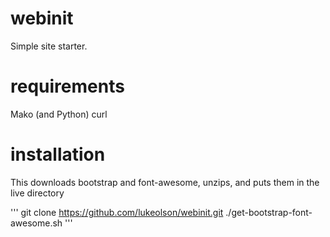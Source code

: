 webinit
=======

Simple site starter.

requirements
============
Mako (and Python)
curl

installation
============

This downloads bootstrap and font-awesome, unzips, and puts them in the live directory

  '''
  git clone https://github.com/lukeolson/webinit.git
  ./get-bootstrap-font-awesome.sh
  '''
